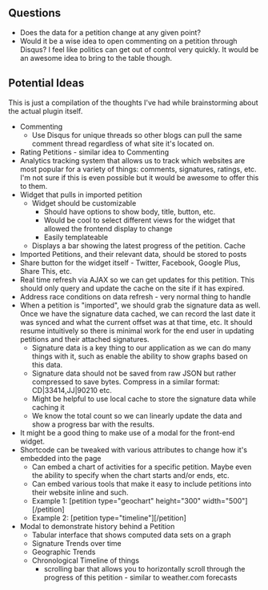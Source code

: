 ## Questions
* Does the data for a petition change at any given point?
* Would it be a wise idea to open commenting on a petition through Disqus? I feel like politics can get out of control very quickly. It would be an awesome idea to bring to the table though.

## Potential Ideas
This is just a compilation of the thoughts I've had while brainstorming about the actual plugin itself.

* Commenting
    * Use Disqus for unique threads so other blogs can pull the same comment thread regardless of what site it's located on.
* Rating Petitions - similar idea to Commenting
* Analytics tracking system that allows us to track which websites are most popular for a variety of things: comments, signatures, ratings, etc. I'm not sure if this is even possible but it would be awesome to offer this to them.
* Widget that pulls in imported petition
    * Widget should be customizable
        * Should have options to show body, title, button, etc.
        * Would be cool to select different views for the widget that allowed the frontend display to change
        * Easily templateable
    * Displays a bar showing the latest progress of the petition. Cache
* Imported Petitions, and their relevant data, should be stored to posts
* Share button for the widget itself - Twitter, Facebook, Google Plus, Share This, etc.
* Real time refresh via AJAX so we can get updates for this petition. This should only query and update the cache on the site if it has expired.
* Address race conditions on data refresh - very normal thing to handle
* When a petition is "imported", we should grab the signature data as well. Once we have the signature data cached, we can record the last date it was synced and what the current offset was at that time, etc. It should resume intuitively so there is minimal work for the end user in updating petitions and their attached signatures.
    * Signature data is a key thing to our application as we can do many things with it, such as enable the ability to show graphs based on this data.
    * Signature data should not be saved from raw JSON but rather compressed to save bytes. Compress in a similar format: CD|33414,JJ|90210 etc.
    * Might be helpful to use local cache to store the signature data while caching it
    * We know the total count so we can linearly update the data and show a progress bar with the results.
* It might be a good thing to make use of a modal for the front-end widget.
* Shortcode can be tweaked with various attributes to change how it's embedded into the page
    * Can embed a chart of activities for a specific petition. Maybe even the ability to specify when the chart starts and/or ends, etc.
    * Can embed various tools that make it easy to include petitions into their website inline and such.
    * Example 1: [petition type="geochart" height="300" width="500"][/petition]
    * Example 2: [petition type="timeline"][/petition]
* Modal to demonstrate history behind a Petition
    * Tabular interface that shows computed data sets on a graph
    * Signature Trends over time
    * Geographic Trends
    * Chronological Timeline of things
        * scrolling bar that allows you to horizontally scroll through the progress of this petition - similar to weather.com forecasts